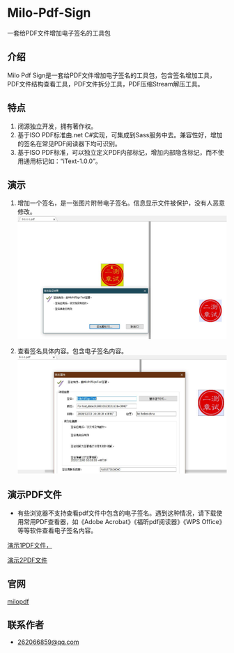 # Milo-Pdf-Sign

一套给PDF文件增加电子签名的工具包

## 介绍

Milo Pdf Sign是一套给PDF文件增加电子签名的工具包，包含签名增加工具，PDF文件结构查看工具，PDF文件拆分工具，PDF压缩Stream解压工具。

## 特点

1. 闭源独立开发，拥有著作权。
2. 基于ISO PDF标准由.net C#实现，可集成到Sass服务中去。兼容性好，增加的签名在常见PDF阅读器下均可识别。
3. 基于ISO PDF标准，可以独立定义PDF内部标记，增加内部隐含标记，而不使用通用标记如：“iText-1.0.0”。

## 演示

1. 增加一个签名，是一张图片附带电子签名。信息显示文件被保护，没有人恶意修改。
![演示1](demos/demo2.jpg)

2. 查看签名具体内容。包含电子签名内容。
![演示2](demos/demo1.jpg)

## 演示PDF文件

- 有些浏览器不支持查看pdf文件中包含的电子签名。遇到这种情况，请下载使用常用PDF查看器，如《Adobe Acrobat》《福昕pdf阅读器》《WPS Office》等等软件查看电子签名内容。

[演示1PDF文件，](demos/demo1.pdf)

[演示2PDF文件](demos/demo2.pdf)

## 官网

[milopdf](https://gitee.com/xinghuo4096/Milo-Pdf-Sign)

## 联系作者

- 262066859@qq.com
